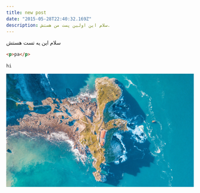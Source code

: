 ```yaml
---
title: new post
date: "2015-05-28T22:40:32.169Z"
description: سلام این اولین پست من هستش.
---
```



سلام این یه تست هستش
```html
<p>pa</p>
```

```console
hi
```


![hello](./AerialOcean.jpg)